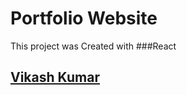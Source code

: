 # Portfolio Website

This project was Created with ###React

## [Vikash Kumar](https://heyvikash.netlify.app/)
